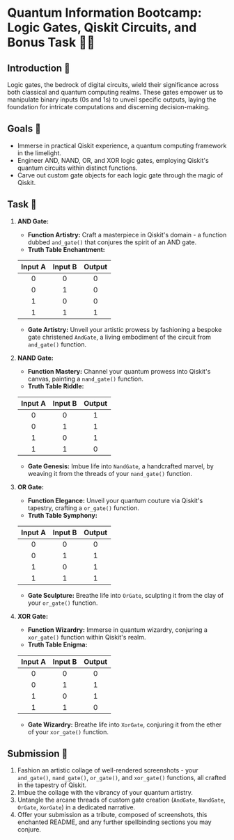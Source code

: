 # Quantum Information Bootcamp: Logic Gates, Qiskit Circuits, and Bonus Task 🌟🔌

## Introduction 🌌

Logic gates, the bedrock of digital circuits, wield their significance across both classical and quantum computing realms. These gates empower us to manipulate binary inputs (0s and 1s) to unveil specific outputs, laying the foundation for intricate computations and discerning decision-making.

## Goals 🎯

- Immerse in practical Qiskit experience, a quantum computing framework in the limelight.
- Engineer AND, NAND, OR, and XOR logic gates, employing Qiskit's quantum circuits within distinct functions.
- Carve out custom gate objects for each logic gate through the magic of Qiskit.

## Task 📝

1. **AND Gate:**
   - **Function Artistry:**
     Craft a masterpiece in Qiskit's domain - a function dubbed `and_gate()` that conjures the spirit of an AND gate.
   - **Truth Table Enchantment:**

   | Input A | Input B | Output |
   |:-------:|:-------:|:------:|
   |    0    |    0    |    0   |
   |    0    |    1    |    0   |
   |    1    |    0    |    0   |
   |    1    |    1    |    1   |
   
   - **Gate Artistry:**
     Unveil your artistic prowess by fashioning a bespoke gate christened `AndGate`, a living embodiment of the circuit from `and_gate()` function.

2. **NAND Gate:**
   - **Function Mastery:**
     Channel your quantum prowess into Qiskit's canvas, painting a `nand_gate()` function.
   - **Truth Table Riddle:**

   | Input A | Input B | Output |
   |:-------:|:-------:|:------:|
   |    0    |    0    |    1   |
   |    0    |    1    |    1   |
   |    1    |    0    |    1   |
   |    1    |    1    |    0   |
   
   - **Gate Genesis:**
     Imbue life into `NandGate`, a handcrafted marvel, by weaving it from the threads of your `nand_gate()` function.

3. **OR Gate:**
   - **Function Elegance:**
     Unveil your quantum couture via Qiskit's tapestry, crafting a `or_gate()` function.
   - **Truth Table Symphony:**

   | Input A | Input B | Output |
   |:-------:|:-------:|:------:|
   |    0    |    0    |    0   |
   |    0    |    1    |    1   |
   |    1    |    0    |    1   |
   |    1    |    1    |    1   |
   
   - **Gate Sculpture:**
     Breathe life into `OrGate`, sculpting it from the clay of your `or_gate()` function.

4. **XOR Gate:**
   - **Function Wizardry:**
     Immerse in quantum wizardry, conjuring a `xor_gate()` function within Qiskit's realm.
   - **Truth Table Enigma:**

   | Input A | Input B | Output |
   |:-------:|:-------:|:------:|
   |    0    |    0    |    0   |
   |    0    |    1    |    1   |
   |    1    |    0    |    1   |
   |    1    |    1    |    0   |
   
   - **Gate Wizardry:**
     Breathe life into `XorGate`, conjuring it from the ether of your `xor_gate()` function.

## Submission 🚀

1. Fashion an artistic collage of well-rendered screenshots - your `and_gate()`, `nand_gate()`, `or_gate()`, and `xor_gate()` functions, all crafted in the tapestry of Qiskit.
2. Imbue the collage with the vibrancy of your quantum artistry.
3. Untangle the arcane threads of custom gate creation (`AndGate`, `NandGate`, `OrGate`, `XorGate`) in a dedicated narrative.
4. Offer your submission as a tribute, composed of screenshots, this enchanted README, and any further spellbinding sections you may conjure.

<!-- The README's allure may be augmented through diagrams, mystic images, or scripted fonts. Employ a harmonious style throughout this parchment. -->
